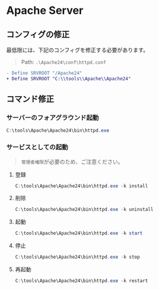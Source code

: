 # Apache Server

## コンフィグの修正

最低限には、下記のコンフィグを修正する必要があります。

> Path: `.\Apache24\conf\httpd.conf`

```diff
- Define SRVROOT "/Apache24"
+ Define SRVROOT "C:\\tools\\Apache\\Apache24"
```

## コマンド修正

### サーバーのフォアグラウンド起動

```powershell
C:\tools\Apache\Apache24\bin\httpd.exe
```

### サービスとしての起動

> `管理者権限`が必要のため、ご注意ください。

1. 登録

    ```powershell
    C:\tools\Apache\Apache24\bin\httpd.exe -k install
    ```

2. 削除

    ```powershell
    C:\tools\Apache\Apache24\bin\httpd.exe -k uninstall
    ```

3. 起動

    ```powershell
    C:\tools\Apache\Apache24\bin\httpd.exe -k start
    ```

4. 停止

    ```powershell
    C:\tools\Apache\Apache24\bin\httpd.exe -k stop
    ```

5. 再起動

    ```powershell
    C:\tools\Apache\Apache24\bin\httpd.exe -k restart
    ```
